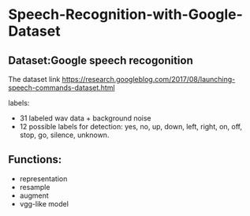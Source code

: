 # Speech-Recognition-with-Google-Dataset

## Dataset:Google speech recogonition 
The dataset link https://research.googleblog.com/2017/08/launching-speech-commands-dataset.html

labels: 
* 31 labeled wav data + background noise 
* 12 possible labels for detection: yes, no, up, down, left, right, on, off, stop, go, silence, unknown.

## Functions:
* representation
* resample
* augment
* vgg-like model
